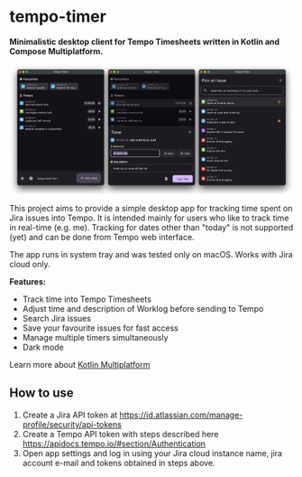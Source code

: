 # tempo-timer

**Minimalistic desktop client for Tempo Timesheets written in Kotlin and Compose Multiplatform.**

![](docs/screenshots.png)

This project aims to provide a simple desktop app for tracking time spent on Jira issues into Tempo. It is intended mainly for users who like to track time in real-time (e.g. me). Tracking for dates other than "today" is not supported (yet) and can be done from Tempo web interface.

The app runs in system tray and was tested only on macOS. Works with Jira cloud only.

**Features:**
- Track time into Tempo Timesheets
- Adjust time and description of Worklog before sending to Tempo
- Search Jira issues
- Save your favourite issues for fast access
- Manage multiple timers simultaneously
- Dark mode

Learn more about [Kotlin Multiplatform](https://www.jetbrains.com/help/kotlin-multiplatform-dev/get-started.html)

## How to use

1. Create a Jira API token at https://id.atlassian.com/manage-profile/security/api-tokens
2. Create a Tempo API token with steps described here https://apidocs.tempo.io/#section/Authentication
3. Open app settings and log in using your Jira cloud instance name, jira account e-mail and tokens obtained in steps above.
